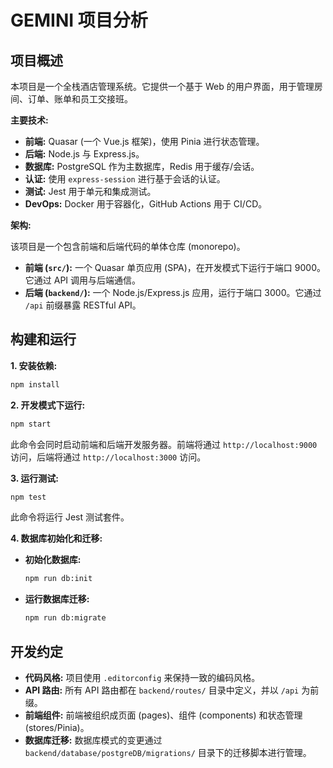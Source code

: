 # GEMINI 项目分析

## 项目概述

本项目是一个全栈酒店管理系统。它提供一个基于 Web 的用户界面，用于管理房间、订单、账单和员工交接班。

**主要技术:**

*   **前端:** Quasar (一个 Vue.js 框架)，使用 Pinia 进行状态管理。
*   **后端:** Node.js 与 Express.js。
*   **数据库:** PostgreSQL 作为主数据库，Redis 用于缓存/会话。
*   **认证:** 使用 `express-session` 进行基于会话的认证。
*   **测试:** Jest 用于单元和集成测试。
*   **DevOps:** Docker 用于容器化，GitHub Actions 用于 CI/CD。

**架构:**

该项目是一个包含前端和后端代码的单体仓库 (monorepo)。

*   **前端 (`src/`):** 一个 Quasar 单页应用 (SPA)，在开发模式下运行于端口 9000。它通过 API 调用与后端通信。
*   **后端 (`backend/`):** 一个 Node.js/Express.js 应用，运行于端口 3000。它通过 `/api` 前缀暴露 RESTful API。

## 构建和运行

**1. 安装依赖:**

```bash
npm install
```

**2. 开发模式下运行:**

```bash
npm start
```

此命令会同时启动前端和后端开发服务器。前端将通过 `http://localhost:9000` 访问，后端将通过 `http://localhost:3000` 访问。

**3. 运行测试:**

```bash
npm test
```

此命令将运行 Jest 测试套件。

**4. 数据库初始化和迁移:**

*   **初始化数据库:**
    ```bash
    npm run db:init
    ```
*   **运行数据库迁移:**
    ```bash
    npm run db:migrate
    ```

## 开发约定

*   **代码风格:** 项目使用 `.editorconfig` 来保持一致的编码风格。
*   **API 路由:** 所有 API 路由都在 `backend/routes/` 目录中定义，并以 `/api` 为前缀。
*   **前端组件:** 前端被组织成页面 (pages)、组件 (components) 和状态管理 (stores/Pinia)。
*   **数据库迁移:** 数据库模式的变更通过 `backend/database/postgreDB/migrations/` 目录下的迁移脚本进行管理。
